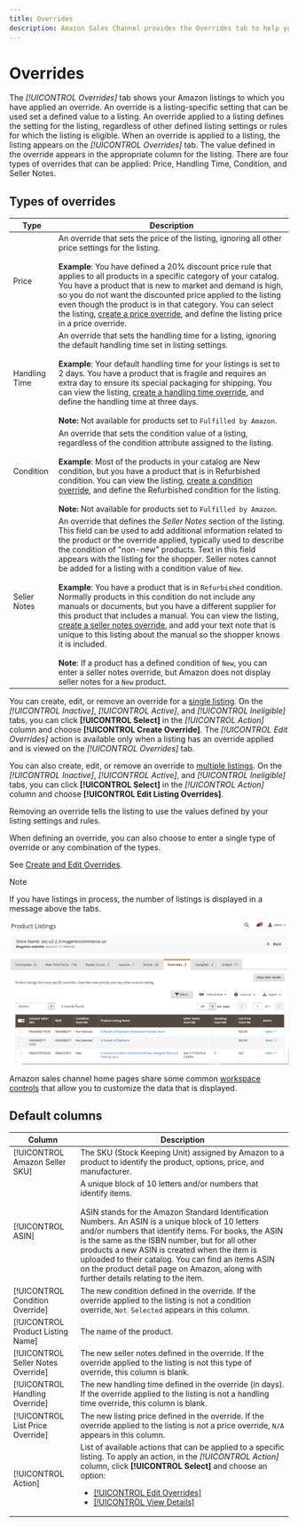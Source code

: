```yaml
---
title: Overrides
description: Amazon Sales Channel provides the Overrides tab to help you identify and manage how you are applying overrides in your Amazon listings.
---
```


# Overrides

The _[!UICONTROL Overrides]_ tab shows your Amazon listings to which you have applied an override. An override is a listing-specific setting that can be used set a defined value to a listing. An override applied to a listing defines the setting for the listing, regardless of other defined listing settings or rules for which the listing is eligible. When an override is applied to a listing, the listing appears on the _[!UICONTROL Overrides]_ tab. The value defined in the override appears in the appropriate column for the listing. There are four types of overrides that can be applied: Price, Handling Time, Condition, and Seller Notes.

## Types of overrides

|Type|Description|
|---|---|
|Price|An override that sets the price of the listing, ignoring all other price settings for the listing. <br><br>**Example**: You have defined a 20% discount price rule that applies to all products in a specific category of your catalog. You have a product that is new to market and demand is high, so you do not want the discounted price applied to the listing even though the product is in that category. You can select the listing, [create a price override](./creating-editing-overrides.md#edit-override-single-listing), and define the listing price in a price override. |
|Handling Time|An override that sets the handling time for a listing, ignoring the default handling time set in listing settings.<br><br>**Example**: Your default handling time for your listings is set to 2 days. You have a product that is fragile and requires an extra day to ensure its special packaging for shipping. You can view the listing, [create a handling time override](./creating-editing-overrides.md#edit-override-single-listing), and define the handling time at three days.<br><br>**Note:** Not available for products set to `Fulfilled by Amazon`. |
|Condition|An override that sets the condition value of a listing, regardless of the condition attribute assigned to the listing.<br><br>**Example**: Most of the products in your catalog are New condition, but you have a product that is in Refurbished condition. You can view the listing, [create a condition override](./creating-editing-overrides.md#edit-override-single-listing), and define the Refurbished condition for the listing.<br><br>**Note:** Not available for products set to `Fulfilled by Amazon`. |
|Seller Notes|An override that defines the _Seller Notes_ section of the listing. This field can be used to add additional information related to the product or the override applied, typically used to describe the condition of "non-new" products. Text in this field appears with the listing for the shopper. Seller notes cannot be added for a listing with a condition value of `New`. <br><br>**Example**: You have a product that is in `Refurbished` condition. Normally products in this condition do not include any manuals or documents, but you have a different supplier for this product that includes a manual. You can view the listing, [create a seller notes override](./creating-editing-overrides.md#edit-override-single-listing), and add your text note that is unique to this listing about the manual so the shopper knows it is included.<br><br>**Note**: If a product has a defined condition of `New`, you can enter a seller notes override, but Amazon does not display seller notes for a `New` product.|

You can create, edit, or remove an override for a [single listing](./creating-editing-overrides.md#edit-override-single-listing). On the _[!UICONTROL Inactive]_, _[!UICONTROL Active]_, and _[!UICONTROL Ineligible]_ tabs, you can click **[!UICONTROL Select]** in the _[!UICONTROL Action]_ column and choose **[!UICONTROL Create Override]**. The _[!UICONTROL Edit Overrides]_ action is available only when a listing has an override applied and is viewed on the _[!UICONTROL Overrides]_ tab.

You can also create, edit, or remove an override to [multiple listings](./creating-editing-overrides.md#edit-override-multiple-listings). On the _[!UICONTROL Inactive]_, _[!UICONTROL Active]_, and _[!UICONTROL Ineligible]_ tabs, you can click **[!UICONTROL Select]** in the _[!UICONTROL Action]_ column and choose **[!UICONTROL Edit Listing Overrides]**.

Removing an override tells the listing to use the values defined by your listing settings and rules.

When defining an override, you can also choose to enter a single type of override or any combination of the types.

See [Create and Edit Overrides](./creating-editing-overrides.md).

>[!NOTE]
>
>If you have listings in process, the number of listings is displayed in a message above the tabs.

![Overrides tab](assets/amazon-overrides.png)

Amazon sales channel home pages share some common [workspace controls](./workspace-controls.md) that allow you to customize the data that is displayed.

## Default columns

|Column|Description|
|---|---|
|[!UICONTROL Amazon Seller SKU]|The SKU (Stock Keeping Unit) assigned by Amazon to a product to identify the product, options, price, and manufacturer. |
|[!UICONTROL ASIN]|A unique block of 10 letters and/or numbers that identify items.<br><br>ASIN stands for the Amazon Standard Identification Numbers. An ASIN is a unique block of 10 letters and/or numbers that identify items. For books, the ASIN is the same as the ISBN number, but for all other products a new ASIN is created when the item is uploaded to their catalog. You can find an items ASIN on the product detail page on Amazon, along with further details relating to the item. |
|[!UICONTROL Condition Override]|The new condition defined in the override. If the override applied to the listing is not a condition override, `Not Selected` appears in this column. |
|[!UICONTROL Product Listing Name]|The name of the product. |
|[!UICONTROL Seller Notes Override]|The new seller notes defined in the override. If the override applied to the listing is not this type of override, this column is blank. |
|[!UICONTROL Handling Override]|The new handling time defined in the override (in days). If the override applied to the listing is not a handling time override, this column is blank. |
|[!UICONTROL List Price Override]|The new listing price defined in the override. If the override applied to the listing is not a price override, `N/A` appears in this column. |
|[!UICONTROL Action]|List of available actions that can be applied to a specific listing. To apply an action, in the _[!UICONTROL Action]_ column, click **[!UICONTROL Select]** and choose an option:<ul><li>[[!UICONTROL Edit Overrides]](./creating-editing-overrides.md#edit-override-single-listing)</li><li>[[!UICONTROL View Details]](./product-listing-details.md)</li></ul> |
